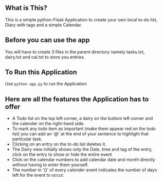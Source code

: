 ## What is This?
This is a simple python-Flask Application to create your own local to-do list, Diary with tags and a simple Calendar.


## Before you can use the app 
You will have to create 3 files in the parent directory namely tasks.txt, dairy.txt and cal.txt to store you entries.


## To Run this Application
Use `python app.py` to run the Application


## Here are all the features the Application has to offer
- A Todo list on the top left corner, a dairy on the buttom left corner and the calender on the right-hand side.
- To mark any todo item as important (make them appear red on the todo list) you can add an '@' at the end of your sentence to highlight that particular task.
- Clicking on an entry on the to-do list deletes it.
- The Dairy view initially shows only the Date, time and tag of the entry, click on the entry to show or hide the entire event
- Click on the calendar numbers to add calendar date and month directly without having to enter them yourself.
- The number in '()' of every calender event indicates the number of days left for the event to occur.
